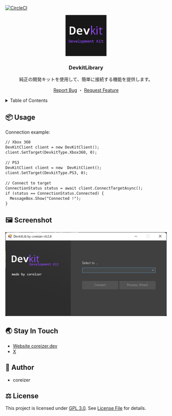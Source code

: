 [![CircleCI](https://dl.circleci.com/status-badge/img/gh/coreizer/ChatHub/tree/master.svg?style=svg&circle-token=8e9b8e671195f8a13aeb2cff2cd445d618ab2184)](https://dl.circleci.com/status-badge/redirect/gh/coreizer/ChatHub/tree/master)

<div align="center">
  <a href="https://github.com/coreizer/ChatHub">
    <img src="./docs/logo.png">
  </a>

  <h3 align="center">DevkitLibrary</h3>

純正の開発キットを使用して、簡単に接続する機能を提供します。

  <p align="center">
    <a href="">Report Bug</a>
    ・
    <a href="">Request Feature</a>
  </p>
</div>

<details>
  <summary>Table of Contents</summary>
  <ol>
    <li><a href="#📦-usage">Usage</a></li>
    <li><a href="#🖼️-screenshot">Screenshot</a></li>
    <li><a href="#👷-author">Author</a></li>
    <li><a href="#🌏-stay-in-touch">Stay In Touch</a></li>
    <li><a href="#⚖️-license">License</a></li>
  </ol>
</details>

## 📦 Usage

Connection example:

```
// Xbox 360
DevKitClient client = new DevKitClient();
client.SetTarget(DevkitType.Xbox360, 0);

// PS3
DevKitClient client = new  DevKitClient();
client.SetTarget(DevkitType.PS3, 0);

// Connect to target
ConnectionStatus status = await client.ConnectTargetAsync();
if (status == ConnectionStatus.Connected) {
  MessageBox.Show("Connected !");
}
```

## 🖼️ Screenshot

![demo-image](./docs/demo-app.png)

## 🌏 Stay In Touch

- [Website coreizer.dev](https://www.coreizer.dev)
- [X](https://www.x.com/coreizer)

## 👷 Author

- coreizer

## ⚖️ License

This project is licensed under [GPL 3.0](https://opensource.org/license/lgpl-3-0/). See [License File](LICENSE) for details.
